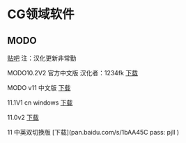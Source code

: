 # CG领域软件

## MODO

[贴吧](https://tieba.baidu.com/f?kw=modo )
注：汉化更新非常勤

MODO10.2V2 官方中文版
汉化者：1234fk
[下载](pan.baidu.com/s/1pL57cSz  )

MODO v11 中文版
[下载](pan.baidu.com/s/1pLM4CVx )

11.1V1 cn windows 
[下载](pan.baidu.com/s/1eR4ZD4Y )

11.0v2 
[下载](pan.baidu.com/s/1eScgAhO )

11 中英双切换版
[下载](pan.baidu.com/s/1bAA45C  pass: pjll )

## 